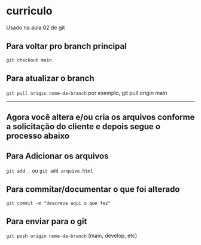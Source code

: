 # curriculo
Usado na aula 02 de git

## Para voltar pro branch principal
`git checkout main`

## Para atualizar o branch
`git pull origin nome-da-branch`
por exemplo, git pull origin main

---
Agora você altera e/ou cria os arquivos conforme
a solicitação do cliente e depois segue o processo
abaixo
---

## Para Adicionar os arquivos
`git add .` ou `git add arquivo.html`

## Para commitar/documentar o que foi alterado
`git commit -m "descreva aqui o que fez"`

## Para enviar para o git
`git push origin nome-da-branch` (main, develop, etc)